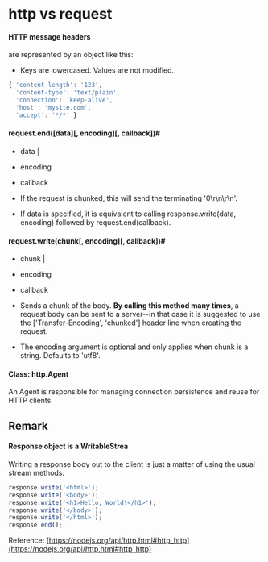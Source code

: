 # http vs request

#### HTTP message headers
 are represented by an object like this:
 - Keys are lowercased. Values are not modified.
```js
{ 'content-length': '123',
  'content-type': 'text/plain',
  'connection': 'keep-alive',
  'host': 'mysite.com',
  'accept': '*/*' }
```

#### request.end([data][, encoding][, callback])#
 - data <string> | <Buffer>
 - encoding <string>
 - callback <Function>

 - If the request is chunked, this will send the terminating '0\r\n\r\n'.
 - If data is specified, it is equivalent to calling response.write(data, encoding) followed by request.end(callback).

#### request.write(chunk[, encoding][, callback])#

 - chunk <string> | <Buffer>
 - encoding <string>
 - callback <Function>

 - Sends a chunk of the body. __By calling this method many times__, a request body can be sent to a server--in that case it is suggested to use the ['Transfer-Encoding', 'chunked'] header line when creating the request.
 - The encoding argument is optional and only applies when chunk is a string. Defaults to 'utf8'.


#### Class: http.Agent
An Agent is responsible for managing connection persistence and reuse for HTTP clients.


## Remark
#### Response object is a WritableStrea
Writing a response body out to the client is just a matter of using the usual stream methods.

```js
response.write('<html>');
response.write('<body>');
response.write('<h1>Hello, World!</h1>');
response.write('</body>');
response.write('</html>');
response.end();
```


Reference: 
[https://nodejs.org/api/http.html#http_http](https://nodejs.org/api/http.html#http_http)